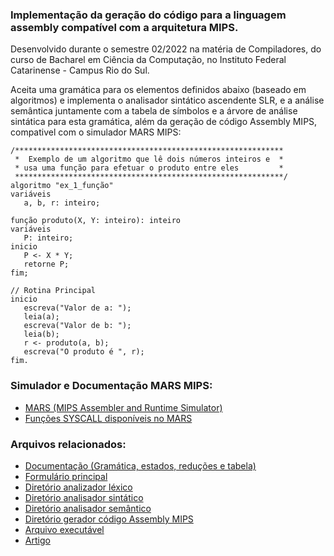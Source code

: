 ### Implementação da geração do código para a linguagem assembly compatível com a arquitetura MIPS.

Desenvolvido durante o semestre 02/2022 na matéria de Compiladores, do curso de Bacharel em Ciência da Computação, no Instituto Federal Catarinense - Campus Rio do Sul.

Aceita uma gramática para os elementos definidos abaixo (baseado em algoritmos) e implementa o analisador sintático ascendente SLR, e a análise semântica juntamente com a tabela de símbolos e a árvore de análise sintática para esta gramática, além da geração de código Assembly MIPS, compativel com o simulador MARS MIPS:
```
/************************************************************
 *  Exemplo de um algoritmo que lê dois números inteiros e  *
 * usa uma função para efetuar o produto entre eles         *
 ************************************************************/
algoritmo "ex_1_função"
variáveis
   a, b, r: inteiro;

função produto(X, Y: inteiro): inteiro
variáveis
   P: inteiro;
inicio
   P <- X * Y;
   retorne P;
fim;

// Rotina Principal
inicio
   escreva("Valor de a: ");
   leia(a);
   escreva("Valor de b: ");
   leia(b);
   r <- produto(a, b);
   escreva("O produto é ", r);
fim.
```

### Simulador e Documentação MARS MIPS:
- [MARS (MIPS Assembler and Runtime Simulator)](http://courses.missouristate.edu/KenVollmar/MARS/index.htm)
- [Funções SYSCALL disponíveis no MARS](https://courses.missouristate.edu/kenvollmar/mars/help/syscallhelp.html)

### Arquivos relacionados:
- [Documentação (Gramática, estados, reduções e tabela)](docs)
- [Formulário principal](Compilador/FormMain.cs)
- [Diretório analizador léxico](Compilador/Lexico)
- [Diretório analisador sintático](Compilador/Sintatico/Ascendente/SLR)
- [Diretório analisador semântico](Compilador/Semantico)
- [Diretório gerador código Assembly MIPS](Compilador/GeradorCódigo/MIPS)
- [Arquivo executável](Compilador/bin/Debug/Compilador.exe)
- [Artigo](docs/Compiladores%20-%20Algoritmo.pdf)
